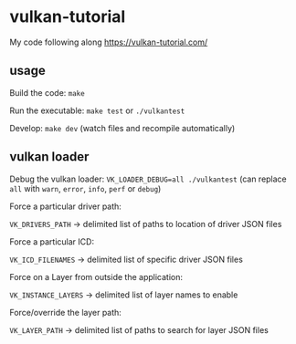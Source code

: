 # vulkan-tutorial

My code following along https://vulkan-tutorial.com/

## usage

Build the code: `make`

Run the executable: `make test` or `./vulkantest`

Develop: `make dev` (watch files and recompile automatically)

## vulkan loader

Debug the vulkan loader: `VK_LOADER_DEBUG=all ./vulkantest` (can replace `all` with `warn`, `error`, `info`, `perf` or `debug`)

Force a particular driver path:

`VK_DRIVERS_PATH` -> delimited list of paths to location of driver JSON files

Force a particular ICD:

`VK_ICD_FILENAMES` -> delimited list of specific driver JSON files

Force on a Layer from outside the application:

`VK_INSTANCE_LAYERS` -> delimited list of layer names to enable

Force/override the layer path:

`VK_LAYER_PATH` -> delimited list of paths to search for layer JSON files
